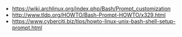* https://wiki.archlinux.org/index.php/Bash/Prompt_customization
* http://www.tldp.org/HOWTO/Bash-Prompt-HOWTO/x329.html
* https://www.cyberciti.biz/tips/howto-linux-unix-bash-shell-setup-prompt.html